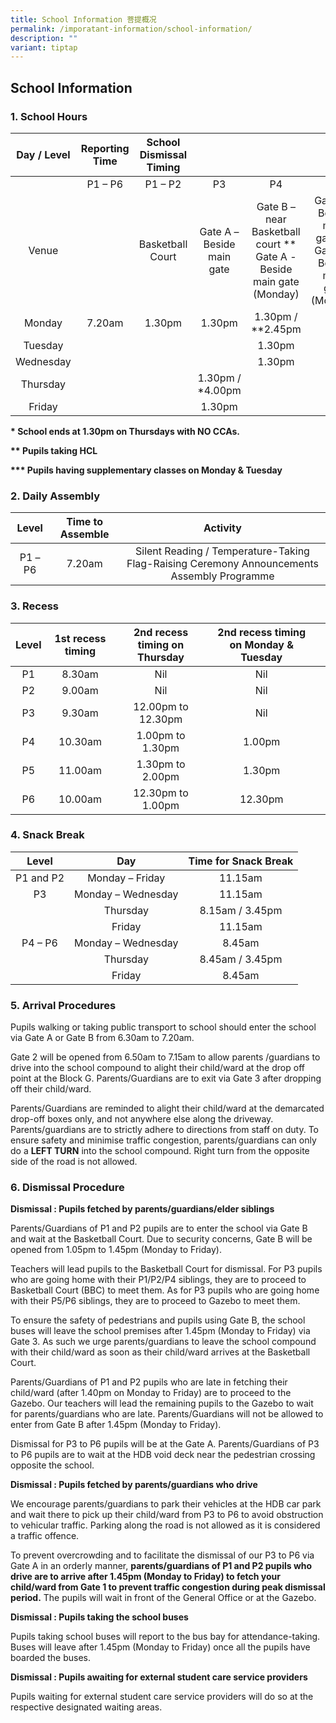 ```yaml
---
title: School Information 菩提概况
permalink: /imporatant-information/school-information/
description: ""
variant: tiptap
---
```

## School Information

### 1\. School Hours

| Day / Level   | Reporting Time | School Dismissal Timing |                           |                                                                      |                                                                  |                           |
|:-------------:|:--------------:|:-----------------------:|:-------------------------:|:--------------------------------------------------------------------:|:----------------------------------------------------------------:|:-------------------------:|
|               |     P1 – P6    |         P1 – P2         |             P3            |                                  P4                                  |                                P5                                |             P6            |
| Venue         |                |     Basketball Court    | Gate A – Beside main gate | Gate B – near Basketball court  ** Gate A -Beside main gate (Monday) | Gate A – Beside main gate  ** Gate A – Beside main gate (Monday) | Gate A – Beside main gate |
| Monday        |     7.20am     |          1.30pm         |           1.30pm          |                           1.30pm / **2.45pm                          |                                                                  |     1.30pm / ***3.30pm    |
| Tuesday       |                |                         |                           |                                1.30pm                                |                                                                  |                           |
| Wednesday     |                |                         |                           |                                1.30pm                                |                                                                  |           1.30pm          |
| Thursday      |                |                         |      1.30pm / *4.00pm     |                                                                      |                                                                  |                           |
| Friday        |                |                         |           1.30pm          |                                                                      |                                                                  |                           |

**\* School ends at 1.30pm on Thursdays with NO CCAs.**

**\*\* Pupils taking HCL**&nbsp;

**\*\*\* Pupils having supplementary classes on Monday &amp; Tuesday**
<br>
### 2\. Daily Assembly 

|  Level  | Time to Assemble |                                           Activity                                          |
|:-------:|:----------------:|:-------------------------------------------------------------------------------------------:|
| P1 – P6 | 7.20am           | Silent Reading / Temperature-Taking  Flag-Raising Ceremony Announcements Assembly Programme |

### 3\. Recess

| Level | 1st recess timing | 2nd recess timing on Thursday | 2nd recess timing on  Monday &amp; Tuesday |   |
|:-----:|:-----------------:|:-----------------------------:|:--------------------------------------:|---|
| P1    | 8.30am            | Nil                           | Nil                                    |   |
| P2    | 9.00am            | Nil                           | Nil                                    |   |
| P3    | 9.30am            | 12.00pm to 12.30pm            | Nil                                    |   |
| P4    | 10.30am           | 1.00pm to 1.30pm              | 1.00pm                                 |   |
| P5    | 11.00am           | 1.30pm to 2.00pm              | 1.30pm                                 |   |
| P6    | 10.00am           | 12.30pm to 1.00pm             | 12.30pm                                |   |

### 4\. Snack Break

|   Level   |         Day        | Time for Snack Break |
|:---------:|:------------------:|:--------------------:|
| P1 and P2 | Monday – Friday    | 11.15am              |
| P3        | Monday – Wednesday | 11.15am              |
|           | Thursday           | 8.15am / 3.45pm      |
|           | Friday             | 11.15am              |
| P4 – P6   | Monday – Wednesday | 8.45am               |
|           | Thursday           | 8.45am / 3.45pm      |
|           | Friday             | 8.45am               |

### 5\. Arrival Procedures 

Pupils walking or taking public transport to school should enter the school via Gate A or Gate B from 6.30am to 7.20am.

Gate 2 will be opened from 6.50am to 7.15am to allow parents /guardians to drive into the school compound to alight their child/ward at the drop off point at the Block G. Parents/Guardians are to exit via Gate 3 after dropping off their child/ward.

Parents/Guardians are reminded to alight their child/ward at the demarcated drop-off boxes only, and not anywhere else along the driveway. Parents/guardians are to strictly adhere to directions from staff on duty. To ensure safety and minimise traffic congestion, parents/guardians can only do a&nbsp;**LEFT TURN**&nbsp;into the school compound. Right turn from the opposite side of the road is not allowed.

### 6\. Dismissal Procedure 

**Dismissal : Pupils fetched by parents/guardians/elder siblings**

Parents/Guardians of P1 and P2 pupils are to enter the school via Gate B and wait at the Basketball Court. Due to security concerns, Gate B will be opened from 1.05pm to 1.45pm (Monday to Friday).&nbsp;

Teachers will lead pupils to the Basketball Court for dismissal. For P3 pupils who are going home with their P1/P2/P4 siblings, they are to proceed to Basketball Court (BBC) to meet them. As for P3 pupils who are going home with their P5/P6 siblings, they are to proceed to Gazebo to meet them.

To ensure the safety of pedestrians and pupils using Gate B, the school buses will leave the school premises after 1.45pm (Monday to Friday) via Gate 3. As such we urge parents/guardians to leave the school compound with their child/ward as soon as their child/ward arrives at the Basketball Court.

Parents/Guardians of P1 and P2 pupils who are late in fetching their child/ward (after 1.40pm on Monday to Friday) are to proceed to the Gazebo. Our teachers will lead the remaining pupils to the Gazebo to wait for parents/guardians who are late. Parents/Guardians will not be allowed to enter from Gate B after 1.45pm (Monday to Friday).

Dismissal for P3 to P6 pupils will be at the Gate A. Parents/Guardians of P3 to P6 pupils are to wait at the HDB void deck near the pedestrian crossing opposite the school.

**Dismissal : Pupils fetched by parents/guardians who drive**

We encourage parents/guardians to park their vehicles at the HDB car park and wait there to pick up their child/ward from P3 to P6 to avoid obstruction to vehicular traffic. Parking along the road is not allowed as it is considered a traffic offence.

To prevent overcrowding and to facilitate the dismissal of our P3 to P6 via Gate A in an orderly manner,&nbsp;**parents/guardians of P1 and P2 pupils who drive are to arrive after 1.45pm (Monday to Friday) to fetch your child/ward from Gate 1 to prevent traffic congestion during peak dismissal period.**&nbsp;The pupils will wait in front of the General Office or at the Gazebo.

**Dismissal : Pupils taking the school buses**

Pupils taking school buses will report to the bus bay for attendance-taking. Buses will leave after 1.45pm (Monday to Friday) once all the pupils have boarded the buses.

**Dismissal : Pupils awaiting for external student care service providers**

Pupils waiting for external student care service providers will do so at the respective designated waiting areas.